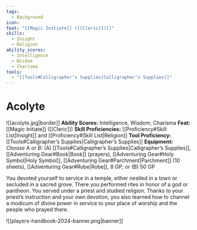 ```yaml
---
tags:
  - Background
icon: 
feat: "[[Magic Initiate]] ([[Cleric]])]]"
skills:
  - Insight
  - Religion
ability_scores:
  - Intelligence
  - Wisdom
  - Charisma
tools:
  - "[[Tools#Calligrapher’s Supplies|Calligrapher’s Supplies]]"
---
```


# Acolyte

![[acolyte.jpg|border]]
**Ability Scores:** Intelligence, Wisdom, Charisma
**Feat:** [[Magic Initiate]] ([[Cleric]])
**Skill Proficiencies:** [[Proficiency#Skill List\|Insight]] and [[Proficiency#Skill List\|Religion]]
**Tool Proficiency:** [[Tools#Calligrapher’s Supplies|Calligrapher’s Supplies]]
**Equipment:** _Choose A or B:_ (A) [[Tools#Calligrapher’s Supplies\|Calligrapher’s Supplies]], [[Adventuring Gear#Book\|Book]] (prayers), [[Adventuring Gear#Holy Symbol\|Holy Symbol]], [[Adventuring Gear#Parchment\|Parchment]] (10 sheets), [[Adventuring Gear#Robe\|Robe]], 8 GP; or (B) 50 GP

You devoted yourself to service in a temple, either nestled in a town or secluded in a sacred grove. There you performed rites in honor of a god or pantheon. You served under a priest and studied religion. Thanks to your priest’s instruction and your own devotion, you also learned how to channel a modicum of divine power in service to your place of worship and the people who prayed there.

![[players-handbook-2024-banner.png|banner]]
